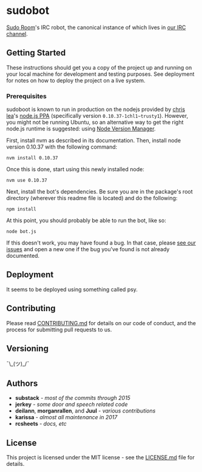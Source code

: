 # sudobot

[Sudo Room](https://sudoroom.org)'s IRC robot, the canonical instance of
which lives in [our IRC channel](https://sudoroom.org/chat/).

## Getting Started

These instructions should get you a copy of the project up and running
on your local machine for development and testing purposes. See deployment
for notes on how to deploy the project on a live system.

### Prerequisites

sudoboot is known to run in production on the nodejs provided by [chris
lea](https://launchpad.net/~chris-lea)'s
[node.js PPA](https://launchpad.net/~chris-lea/+archive/ubuntu/node.js)
(specifically version `0.10.37-1chl1~trusty1`).  However, you might not be
running Ubuntu, so an alternative way to get the right node.js runtime
is suggested: using [Node Version Manager](http://nvm.sh).

First, install nvm as described in its documentation. Then, install node
version 0.10.37 with the following command:

```
nvm install 0.10.37
```

Once this is done, start using this newly installed node:

```
nvm use 0.10.37
```

Next, install the bot's dependencies. Be sure you are in the package's
root directory (wherever this readme file is located) and do the following:

```
npm install
```

At this point, you should probably be able to run the bot, like so:

```
node bot.js
```

If this doesn't work, you may have found a bug. In that case, please
[see our issues](https://github.com/sudoroom/sudobot/issues) and open
a new one if the bug you've found is not already documented.

## Deployment

It seems to be deployed using something called psy.

## Contributing

Please read [CONTRIBUTING.md](CONTRIBUTING.md) for details on our code
of conduct, and the process for submitting pull requests to us.

## Versioning

¯\\\_(ツ)\_/¯

## Authors

* **substack** - *most of the commits through 2015*
* **jerkey** - *some door and speech related code*
* **deilann**, **morganrallen**, and **Juul** - *various contributions*
* **karissa** - *almost all maintenance in 2017*
* **rcsheets** - *docs, etc*

## License

This project is licensed under the MIT license - see the
[LICENSE.md](LICENSE.md) file for details.

